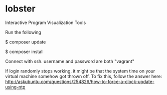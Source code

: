 # lobster
Interactive Program Visualization Tools

Run the following 

$ composer update

$ composer install

Connect with ssh. username and password are both "vagrant"


If login randomly stops working, it might be that the system time on your virtual machine somehow got thrown off.
To fix this, follow the answer here: http://askubuntu.com/questions/254826/how-to-force-a-clock-update-using-ntp
